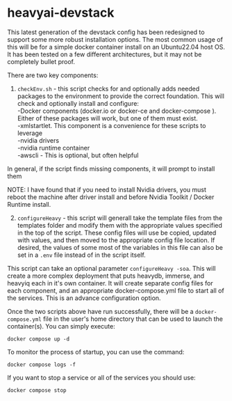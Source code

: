 # heavyai-devstack
This latest generation of the devstack config has been redesigned to support some more robust installation options.  The most common usage of this will be for a simple docker container install on an Ubuntu22.04 host OS.  It has been tested on a few different architectures, but it may not be completely bullet proof.

There are two key components:

1. `checkEnv.sh` - this script checks for and optionally adds needed packages to the environment to provide the correct foundation.  This will check and optionally install and configure:  
 -Docker components (docker.io or docker-ce and docker-compose ).  Either of these packages will work, but one of them must exist.  
 -xmlstartlet.  This component is a convenience for these scripts to leverage  
 -nvidia drivers  
 -nvidia runtime container  
 -awscli - This is optional, but often helpful
 

 In general, if the script finds missing components, it will prompt to install them

NOTE:  I have found that if you need to install Nvidia drivers, you must reboot the machine after driver install and before Nvidia Toolkit / Docker Runtime install.

2. `configureHeavy` - this script will generall take the template files from the templates folder and modify them with the appropriate values specified in the top of the script.  These config files will use be copied, updated with values, and then moved to the appropriate config file location.  If desired, the values of some most of the variables in this file can also be set in a `.env` file instead of in the script itself.

This script can take an optional parameter `configureHeavy -soa`.  This will create a more complex deployment that puts heavydb, immerse, and heavyiq each in it's own container.  It will create separate config files for each component, and an appropriate docker-compose.yml file to start all of the services.  This is an advance configuration option.

Once the two scripts above have run successfully, there will be a `docker-compose.yml` file in the user's home directory that can be used to launch the container(s).  You can simply execute:

`docker compose up -d`

To monitor the process of startup, you can use the command:

`docker compose logs -f`

If you want to stop a service or all of the services you should use:

`docker compose stop`
